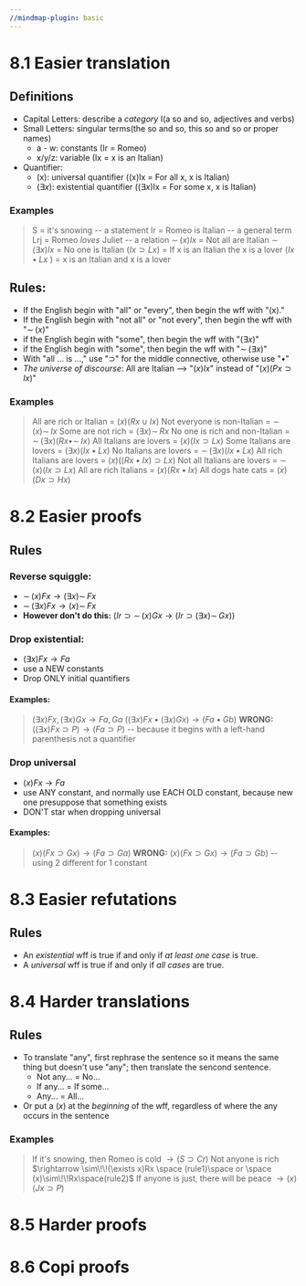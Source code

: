 ```yaml
---
//mindmap-plugin: basic
---
```


# 8.1 Easier translation

## Definitions

   - Capital Letters: describe a *category* I(a so and so, adjectives and verbs)
   - Small Letters: singular terms(the so and so, this so and so or proper names)
      - a - w: constants (Ir = Romeo)
      - x/y/z: variable (Ix = x is an Italian)
   - Quantifier:
      - (x): universal quantifier ((x)lx = For all x, x is Italian)
      - ($\exists x$): existential quantifier (($\exists x$)Ix = For some x, x is Italian)
### Examples
> S = it's snowing  -- a statement
> Ir = Romeo is Italian -- a general term
> Lrj = Romeo *loves* Juliet  -- a relation
> $\sim\!\!(x)Ix$ = Not all are Italian
> $\sim\!\!(\exists x)Ix$ = No one is Italian
> ($Ix \supset Lx$) = If x is an Italian the x is a lover
> ($Ix \bullet Lx$ ) = x is an Italian and x is a lover

## Rules:

   - If the English begin with "all" or "every", then begin the wff with "(x)."
   - If the English begin with "not all" or "not every", then begin the wff with "$\sim\!\!(x)$"
   - if the English begin with "some", then begin the wff with "$(\exists x)$"
   - if the English begin with "some", then begin the wff with "$\sim\!\!(\exists x)$"
   - With "all ... is ...," use "$\supset$" for the middle connective, otherwise use "$\bullet$"
   - *The universe of discourse*: All are Italian --> "$(x)Ix$" instead of "$(x)(Px \supset Ix)$"
### Examples
> All are rich or Italian = $(x)(Rx \cup Ix)$ 
> Not everyone is non-Italian = $\sim\!\!(x)\sim\!\!Ix$
> Some are not rich = $(\exists x)\sim\!\!Rx$
> No one is rich and non-Italian = $\sim\!\!(\exists x)(Rx \bullet \sim\!\!Ix)$
> All Italians are lovers = $(x)(Ix \supset Lx)$
> Some Italians are lovers = $(\exists x)(Ix \bullet Lx)$
> No Italians are lovers = $\sim\!\!(\exists x)(Ix \bullet Lx)$
> All rich Italians are lovers = $(x)((Rx \bullet Ix)\supset Lx)$
> Not all Italians are lovers = $\sim\!\!(x)(Ix \supset Lx)$
> All are rich Italians = $(x)(Rx \bullet Ix)$
> All dogs hate cats = $(x)(Dx \supset Hx)$

# 8.2 Easier proofs

## Rules

### Reverse squiggle:
- $\sim\!\!(x)Fx \rightarrow (\exists x)\sim\!\!Fx$
- $\sim\!\!(\exists x)Fx \rightarrow (x)\sim\!\!Fx$
- **However don't do this:** $(Ir \supset \sim\!\!(x)Gx \rightarrow (Ir \supset (\exists x)\sim\!\!Gx))$

### Drop existential:
- $(\exists x)Fx \rightarrow Fa$
- use a NEW constants
- Drop ONLY initial quantifiers
#### Examples:
> $(\exists x)Fx,(\exists x)Gx \rightarrow Fa,Ga$
> $((\exists x)Fx \bullet (\exists x)Gx) \rightarrow (Fa \bullet Gb)$
> **WRONG:** 
> $((\exists x)Fx\supset P) \rightarrow (Fa \supset P)$ -- because it begins with a left-hand parenthesis not a quantifier

### Drop universal
- $(x)Fx \rightarrow Fa$
- use ANY constant, and normally use EACH OLD constant, because new one presuppose that something exists
- DON'T star when dropping universal 
#### Examples:
> $(x)(Fx \supset Gx) \rightarrow (Fa \supset Ga)$
> **WRONG:**
> $(x)(Fx \supset Gx) \rightarrow (Fa \supset Gb)$ -- using 2 different for 1 constant

# 8.3 Easier refutations

## Rules
- An *existential* wff is true if and only if *at least one case* is true.
- A *universal* wff is true if and only if *all cases* are true.

# 8.4 Harder translations

## Rules
- To translate "any", first rephrase the sentence so it means the same thing but doesn't use "any"; then translate the sencond sentence.
	- Not any... = No...
	- If any... = If some...
	- Any... = All...
- Or put a $(x)$ at the *beginning* of the wff, regardless of where the any occurs in the sentence
### Examples
> If it's snowing, then Romeo is cold $\rightarrow (S \supset Cr)$
> Not anyone is rich $\rightarrow \sim\!\!(\exists x)Rx \space (rule1)\space or \space (x)\sim\!\!Rx\space(rule2)$
> If anyone is just, there will be peace $\rightarrow (x)(Jx \supset P)$

# 8.5 Harder proofs

# 8.6 Copi proofs

